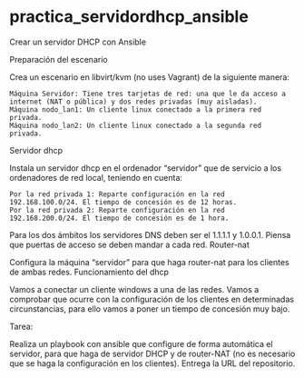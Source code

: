 # practica_servidordhcp_ansible
Crear un servidor DHCP con Ansible

Preparación del escenario

Crea un escenario en libvirt/kvm (no uses Vagrant) de la siguiente manera:

    Máquina Servidor: Tiene tres tarjetas de red: una que le da acceso a internet (NAT o pública) y dos redes privadas (muy aisladas).
    Máquina nodo_lan1: Un cliente linux conectado a la primera red privada.
    Máquina nodo_lan2: Un cliente linux conectado a la segunda red privada.

Servidor dhcp

Instala un servidor dhcp en el ordenador “servidor” que de servicio a los ordenadores de red local, teniendo en cuenta:

    Por la red privada 1: Reparte configuración en la red 192.168.100.0/24. El tiempo de concesión es de 12 horas.
    Por la red privada 2: Reparte configuración en la red 192.168.200.0/24. El tiempo de concesión es de 1 hora.

Para los dos ámbitos los servidores DNS deben ser el 1.1.1.1 y 1.0.0.1. Piensa que puertas de acceso se deben mandar a cada red.
Router-nat

Configura la máquina “servidor” para que haga router-nat para los clientes de ambas redes.
Funcionamiento del dhcp

Vamos a conectar un cliente windows a una de las redes. Vamos a comprobar que ocurre con la configuración de los clientes en determinadas circunstancias, para ello vamos a poner un tiempo de concesión muy bajo.


Tarea:

Realiza un playbook con ansible que configure de forma automática el servidor, para que haga de servidor DHCP y de router-NAT (no es necesario que se haga la configuración en los clientes). Entrega la URL del repositorio.

